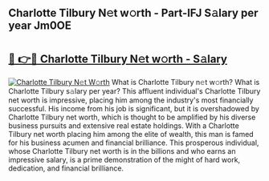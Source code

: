 ## Charlotte Tilbury N𝚎t w𝚘rth - Part-IFJ S𝚊lary per year Jm0OE

# <h2><a href="http://gc44oh.nevu.top/?p=Charlotte+Tilbury">🔗 👉🔴 Charlotte Tilbury N𝚎t w𝚘rth - S𝚊lary</a></h2>

[![Charlotte Tilbury N𝚎t W𝚘rth](https://i.imgur.com/Oavwk0R.jpeg)](http://gc44oh.nevu.top/?p=Charlotte+Tilbury)
What is Charlotte Tilbury n𝚎t w𝚘rth? What is Charlotte Tilbury s𝚊lary per year?
This affluent individual's Charlotte Tilbury net worth is impressive, placing him among the industry's most financially successful. His income from his job is significant, but it is overshadowed by Charlotte Tilbury net worth, which is thought to be amplified by his diverse business pursuits and extensive real estate holdings. With a Charlotte Tilbury net worth placing him among the elite of wealth, this man is famed for his business acumen and financial brilliance. This prosperous individual, whose Charlotte Tilbury net worth is in the billions and who earns an impressive salary, is a prime demonstration of the might of hard work, dedication, and financial brilliance.
